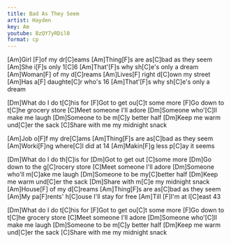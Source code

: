 ```yaml
---
title: Bad As They Seem
artist: Hayden
key: Am
youtube: BzQY7yRDil0
format: cp
---
```


[Am]Girl [F]of my dr[C]eams
[Am]Thing[F]s are as[C]bad as they seem
[Am]She i[F]s only 1[C]6
[Am]That'[F]s why sh[C]e's only a dream
[Am]Woman[F] of my d[C]reams
[Am]Lives[F] right d[C]own my street
[Am]Has a[F] daughte[C]r who's 16
[Am]That'[F]s why sh[C]e's only a dream

[Dm]What do I do t[C]his for
[F]Got to get ou[C]t some more
[F]Go down to t[C]he grocery store
[C]Meet someone I'll adore
[Dm]Someone who'[C]ll make me laugh
[Dm]Someone to be m[C]y better half
[Dm]Keep me warm und[C]er the sack
[C]Share with me my midnight snack

[Am]Job o[F]f my dre[C]ams
[Am]Thing[F]s are as[C]bad as they seem
[Am]Worki[F]ng where[C]I did at 14
[Am]Makin[F]g less p[C]ay it seems

[Dm]What do I do th[C]is for
[Dm]Got to get out [C]some more
[Dm]Go down to the g[C]rocery store
[C]Meet someone I'll adore
[Dm]Someone who'll m[C]ake me laugh
[Dm]Someone to be my[C]better half
[Dm]Keep me warm und[C]er the sack
[Dm]Share with m[C]e my midnight snack
[Am]House[F] of my d[C]reams
[Am]Thing[F]s are as[C]bad as they seem
[Am]My pa[F]rents' h[C]ouse I'll stay for free
[Am]Till [F]I'm at l[C]east 43

[Dm]What do I do t[C]his for
[F]Got to get ou[C]t some more
[F]Go down to t[C]he grocery store
[C]Meet someone I'll adore
[Dm]Someone who'[C]ll make me laugh
[Dm]Someone to be m[C]y better half
[Dm]Keep me warm und[C]er the sack
[C]Share with me my midnight snack
